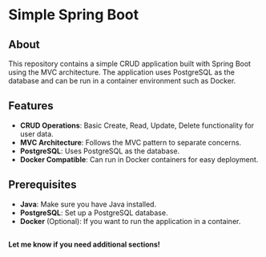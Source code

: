 # Simple Spring Boot

## About
This repository contains a simple CRUD application built with Spring Boot using the MVC architecture. The application uses PostgreSQL as the database and can be run in a container environment such as Docker.

## Features

- **CRUD Operations**: Basic Create, Read, Update, Delete functionality for user data.
- **MVC Architecture**: Follows the MVC pattern to separate concerns.
- **PostgreSQL**: Uses PostgreSQL as the database.
- **Docker Compatible**: Can run in Docker containers for easy deployment.

## Prerequisites

- **Java**: Make sure you have Java installed. 
- **PostgreSQL**: Set up a PostgreSQL database.
- **Docker** (Optional): If you want to run the application in a container.

##
**Let me know if you need additional sections!**
